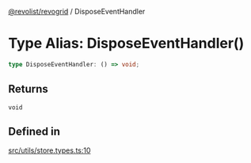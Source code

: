 [@revolist/revogrid](README.md) / DisposeEventHandler

# Type Alias: DisposeEventHandler()

```ts
type DisposeEventHandler: () => void;
```

## Returns

`void`

## Defined in

[src/utils/store.types.ts:10](https://github.com/revolist/revogrid/blob/7c04a51ec5214ac7292502c14a49e3fb70d452cb/src/utils/store.types.ts#L10)
